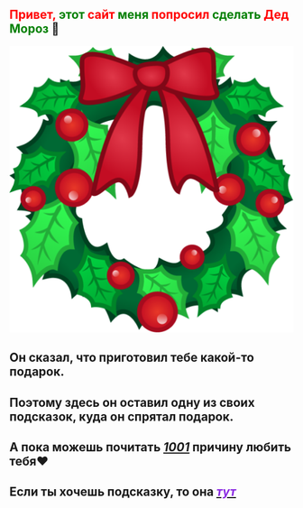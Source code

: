 ## <font color="Red">Привет,</font> <font color="Green">этот</font> <font color="Red">сайт</font> <font color="Green">меня</font> <font color="Red">попросил</font> <font color="Green">сделать</font> <font color="Red">Дед</font> <font color="Green">Мороз</font> 🎅
![img.png](img.png)

## Он сказал, что приготовил тебе какой-то подарок.
## Поэтому здесь он оставил одну из своих подсказок, куда он спрятал __подарок__.
## А пока можешь почитать [___1001___](about\Readme.md) причину любить тебя❤️
## Если ты хочешь подсказку, то она [<font color="BlueViolet">___тут___</font>](about\about2.md)
